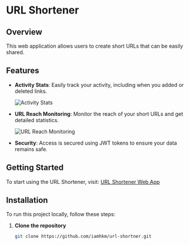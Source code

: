 # URL Shortener

## Overview
This web application allows users to create short URLs that can be easily shared. 

## Features
- **Activity Stats**: Easily track your activity, including when you added or deleted links.
  
  ![Activity Stats](https://github.com/iamhkm/url-shortner/assets/33717149/b03ef70c-47ca-486a-9e74-008c76c81b54)
  
- **URL Reach Monitoring**: Monitor the reach of your short URLs and get detailed statistics.
  
  ![URL Reach Monitoring](https://github.com/iamhkm/url-shortner/assets/33717149/c501b982-92e3-43c9-b9b5-b1ddcb12a5eb)
  
- **Security**: Access is secured using JWT tokens to ensure your data remains safe.

## Getting Started
To start using the URL Shortener, visit: [URL Shortener Web App](https://d1ban8ovf0qalv.cloudfront.net/)

## Installation
To run this project locally, follow these steps:

1. **Clone the repository**
   ```sh
   git clone https://github.com/iamhkm/url-shortner.git
